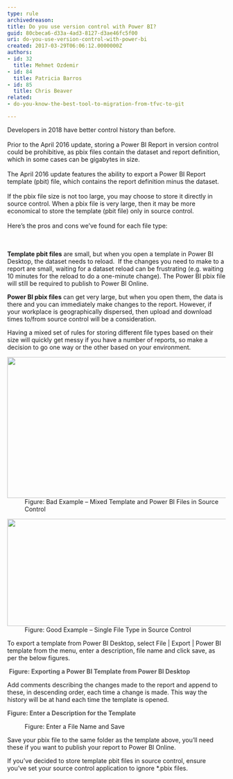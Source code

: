 ```yaml
---
type: rule
archivedreason: 
title: Do you use version control with Power BI?
guid: 80cbeca6-d33a-4ad3-8127-d3ae46fc5f00
uri: do-you-use-version-control-with-power-bi
created: 2017-03-29T06:06:12.0000000Z
authors:
- id: 32
  title: Mehmet Ozdemir
- id: 84
  title: Patricia Barros
- id: 85
  title: Chris Beaver
related:
- do-you-know-the-best-tool-to-migration-from-tfvc-to-git

---
```



<div style="text-align&#58;left;">​​​​Developers in 2018 have better control history than before.<br><br>Prior to the April 2016 update, storing a Power BI Report in version control could be prohibitive, as pbix files contain the dataset and report definition, which in some cases can be gigabytes in size.<br></div><div><br></div><div>The April 2016 update features the ability to export a Power BI Report template (pbit) file, which contains the report definition minus the dataset.</div><div><br></div><div>If the pbix file size is not too large, you may choose to store it directly in source control. When a pbix file is very large, then it may be more economical to store the template (pbit file) only in source control. &#160;<br><br></div><div>Here’s the pros and cons we’ve found for each file type&#58;<br></div>
<br><excerpt class='endintro'></excerpt><br>
<p>
   <strong>Template pbit files</strong> are small, but when you open a template in Power BI Desktop, the dataset needs to reload. &#160;If the changes you need to make to a report are small, waiting for a dataset reload can be frustrating (e.g. waiting 10 minutes for the reload to do a one-minute change).&#160;The Power BI pbix file will still be required to publish to Power BI Online.<br></p><p>
   <strong>Power BI pbix files</strong> can get very large, but when you open them, the data is there and you can immediately make changes to the report. However, if your workplace is geographically dispersed, then upload and download times to/from source control will be a consideration.<br></p><p>Having a mixed set of rules for storing different file types based on their size will quickly get messy if you have a number of reports, so make a decision to go one way or the other based on your environment.​<br></p><dl class="badImage"><dt>
      <img src="/PublishingImages/PowerBI-SourceControl-BadExample.png" alt="" style="width&#58;760px;height&#58;325px;" />
   </dt><dd>Figure&#58; Bad Example – Mixed Template and Power BI Files in Source Control</dd></dl><dl class="goodImage"><dt>
      <img src="/PublishingImages/PowerBI-SourceControl-GoodExample.png" alt="" style="width&#58;760px;height&#58;247px;" />
   </dt><dd>Figure&#58; Good Example – Single File Type in Source Control</dd></dl><p>To export a template from Power BI Desktop, select File | Export | Power BI template from the menu, enter a description, file name and click save, as per the below figures.</p><dl class="image"><dt>
      <img src="/PublishingImages/PowerBI-SourceControl-1-3.jpg" unselectable="on" alt="" />
   </dt>&#160;​​<span style="color&#58;#555555;font-weight&#58;bold;">Figure&#58; Exporting a Power BI Template from Power BI Desktop</span></dl><p>Add comments describing the changes made to the report and append to these, in descending order, each time a change is made. This way the history will be at hand each time the template is opened.​</p><dl class="image"><dt>
      <img src="/PublishingImages/PowerBI-SourceControl-2-3.jpg" alt="" />
   </dt>​<span style="color&#58;#555555;font-weight&#58;bold;">Figure&#58; Enter a Description for the Template</span></dl><dl class="image"><dt>
      <img src="/PublishingImages/PowerBI-SourceControl-3-3.jpg" alt="" />
   </dt><dd>Figure&#58; Enter a File Name and Save</dd></dl><p>Save your pbix file to the same folder as the template above, you’ll need these if you want to publish your report to Power BI Online.</p><p>If you’ve decided to store template pbit files in source control, ensure you’ve set your source control application to ignore *.pbix files.<br></p>


